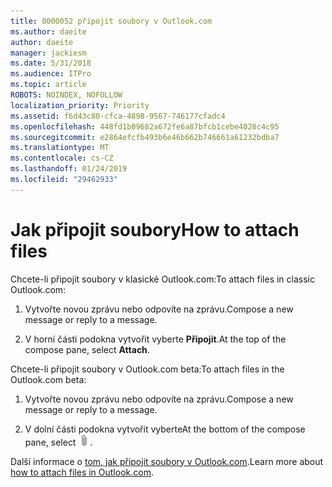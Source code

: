 ```yaml
---
title: 8000052 připojit soubory v Outlook.com
ms.author: daeite
author: daeite
manager: jackiesm
ms.date: 5/31/2018
ms.audience: ITPro
ms.topic: article
ROBOTS: NOINDEX, NOFOLLOW
localization_priority: Priority
ms.assetid: f6d43c80-cfca-4898-9567-746177cfadc4
ms.openlocfilehash: 448fd1b09682a672fe6a87bfcb1cebe4028c4c95
ms.sourcegitcommit: e2864efcfb493b6e46b662b746661a61232bdba7
ms.translationtype: MT
ms.contentlocale: cs-CZ
ms.lasthandoff: 01/24/2019
ms.locfileid: "29462933"
---
```

# <a name="how-to-attach-files"></a><span data-ttu-id="ad2b2-102">Jak připojit soubory</span><span class="sxs-lookup"><span data-stu-id="ad2b2-102">How to attach files</span></span>

<span data-ttu-id="ad2b2-103">Chcete-li připojit soubory v klasické Outlook.com:</span><span class="sxs-lookup"><span data-stu-id="ad2b2-103">To attach files in classic Outlook.com:</span></span>
  
1. <span data-ttu-id="ad2b2-104">Vytvořte novou zprávu nebo odpovíte na zprávu.</span><span class="sxs-lookup"><span data-stu-id="ad2b2-104">Compose a new message or reply to a message.</span></span>
    
2. <span data-ttu-id="ad2b2-105">V horní části podokna vytvořit vyberte **Připojit**.</span><span class="sxs-lookup"><span data-stu-id="ad2b2-105">At the top of the compose pane, select **Attach**.</span></span> 
    
<span data-ttu-id="ad2b2-106">Chcete-li připojit soubory v Outlook.com beta:</span><span class="sxs-lookup"><span data-stu-id="ad2b2-106">To attach files in the Outlook.com beta:</span></span>
  
1. <span data-ttu-id="ad2b2-107">Vytvořte novou zprávu nebo odpovíte na zprávu.</span><span class="sxs-lookup"><span data-stu-id="ad2b2-107">Compose a new message or reply to a message.</span></span>
    
2. <span data-ttu-id="ad2b2-108">V dolní části podokna vytvořit vyberte</span><span class="sxs-lookup"><span data-stu-id="ad2b2-108">At the bottom of the compose pane, select</span></span> ![Připojit](media/da223d01-5fe6-448c-a3a3-e2b5262da4b9.png)<span data-ttu-id="ad2b2-110">.</span><span class="sxs-lookup"><span data-stu-id="ad2b2-110"></span></span>
    
<span data-ttu-id="ad2b2-111">Další informace o [tom, jak připojit soubory v Outlook.com](https://go.microsoft.com/fwlink/p/?linkid=2001702&amp;clcid=0x409).</span><span class="sxs-lookup"><span data-stu-id="ad2b2-111">Learn more about [how to attach files in Outlook.com](https://go.microsoft.com/fwlink/p/?linkid=2001702&amp;clcid=0x409).</span></span>
  

